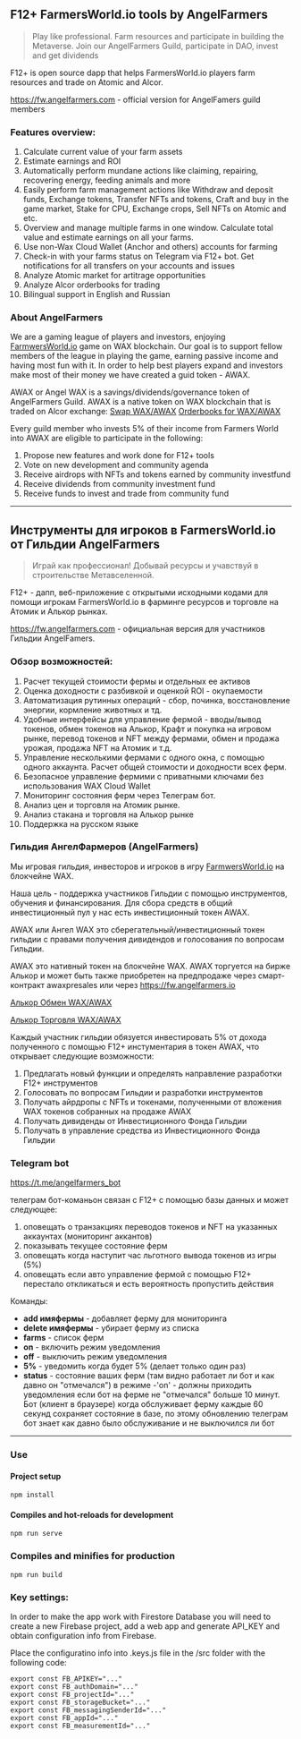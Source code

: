 ## F12+ FarmersWorld.io tools by AngelFarmers
> Play like professional.
> Farm resources and participate in building the Metaverse.
> Join our AngelFarmers Guild, participate in DAO, invest and get dividends

F12+ is open source dapp that helps FarmersWorld.io players farm resources and trade on Atomic and Alcor.

https://fw.angelfarmers.com - official version for AngelFamers guild members


### Features overview:
1. Calculate current value of your farm assets
2. Estimate earnings and ROI
3. Automatically perform mundane actions like claiming, repairing, recovering energy, feeding animals and more
4. Easily perform farm management actions like Withdraw and deposit funds, Exchange tokens, Transfer NFTs and tokens, Craft and buy in the game market, Stake for CPU, Exchange crops, Sell NFTs on Atomic and etc.
5. Overview and manage multiple farms in one window. Calculate total value and estimate earnings on all your farms.
6. Use non-Wax Cloud Wallet (Anchor and others) accounts for farming
7. Check-in with your farms status on Telegram via F12+ bot. Get notifications for all transfers on your accounts and issues
8. Analyze Atomic market for artitrage opportunities
9. Analyze Alcor orderbooks for trading
10. Bilingual support in English and Russian

### About AngelFarmers
We are a gaming league of players and investors, enjoying [FarmwersWorld.io](https://farmersworld.io) game on WAX blockchain. 
Our goal is to support fellow members of the league in playing the game, earning passive income and having most fun with it.
In order to help best players expand and investors make most of their money we have created a guid token - AWAX.

AWAX or Angel WAX is a savings/dividends/governance token of AngelFarmers Guild. AWAX is a native token on WAX blockchain that is traded on Alcor exchange:
[Swap WAX/AWAX](https://wax.alcor.exchange/swap?output=WAX-eosio.token&input=AWAX-awaxdaotoken)
[Orderbooks for WAX/AWAX](https://wax.alcor.exchange/trade/awax-awaxdaotoken_wax-eosio.token)

Every guild member who invests 5% of their income from Farmers World into AWAX are eligible to participate in the following:
1. Propose new features and work done for F12+ tools
2. Vote on new development and community agenda
3. Receive airdrops with NFTs and tokens earned by community investfund
4. Receive dividends from community investment fund
5. Receive funds to invest and trade from community fund
----
## Инструменты для игроков в FarmersWorld.io от Гильдии AngelFarmers
> Играй как профессионал!
> Добывай ресурсы и учавствуй в строительстве Метавселенной.

F12+ - дапп, веб-приложение с открытыми исходными кодами для помощи игрокам FarmersWorld.io в фарминге ресурсов и торговле на Атомик и Алькор рынках.

https://fw.angelfarmers.com - официальная версия для участников Гильдии AngelFamers.


### Обзор возможностей:
1. Расчет текущей стоимости фермы и отдельных ее активов
2. Оценка доходности с разбивкой и оценкой ROI - окупаемости
3. Автоматизация рутинных операций - сбор, починка, восстановление энергии, кормление животных и тд.
4. Удобные интерфейсы для управление фермой - вводы/вывод токенов, обмен токенов на Алькор, Крафт и покупка на игровом рынке, перевод токенов и NFT между фермами, обмен и продажа урожая, продажа NFT на Атомик и т.д.
5. Управление несколькими фермами с одного окна, с помощью одного аккаунта. Расчет общей стоимости и доходности всех ферм.
6. Безопасное управление фермими с приватными ключами без использования WAX Cloud Wallet
7. Мониторинг состояния ферм через Телеграм бот. 
8. Анализ цен и торговля на Атомик рынке.
9. Анализ стакана и торговля на Алькор рынке
10. Поддержка на русском языке


### Гильдия АнгелФармеров (AngelFarmers)
Мы игровая гильдия, инвесторов и игроков в игру [FarmwersWorld.io](https://farmersworld.io) на блокчейне WAX. 

Наша цель - поддержка участников Гильдии с помощью инструментов, обучения и финансирования.
Для сбора средств в общий инвестиционный пул у нас есть инвестиционный токен AWAX. 

AWAX или Ангел WAX это сберегательный/инвестиционный токен гильдии с правами получения дивидендов и голосования по вопросам Гильдии.

AWAX это нативный токен на блокчейне WAX. AWAX торгуется на бирже Алькор и может быть также приобретен на предпродаже через смарт-контракт awaxpresales или через https://fw.angelfarmers.io


[Алькор Обмен WAX/AWAX](https://wax.alcor.exchange/swap?output=WAX-eosio.token&input=AWAX-awaxdaotoken)

[Алькор Торговля WAX/AWAX](https://wax.alcor.exchange/trade/awax-awaxdaotoken_wax-eosio.token)

Каждый участник гильдии обязуется инвестировать 5% от дохода полученного с помощью F12+ инстументария в токен AWAX, что открывает следующие возможности:
1. Предлагать новый функции и определять направление разработки F12+ инструментов
2. Голосовать по вопросам Гильдии и разработки инструментов
3. Получать айрдропы с NFTs и токенами, полученными от вложения WAX токенов собранных на продаже AWAX
4. Получать дивиденды от Инвестиционного Фонда Гильдии
5. Получать в управление средства из Инвестиционного Фонда Гильдии


### Telegram bot
https://t.me/angelfarmers_bot 

телеграм бот-команьон связан с F12+ с помощью базы данных и может следующее:
1. оповещать о транзакциях переводов токенов и NFT на указанных аккаунтах (мониторинг аккантов)
2. показывать текущее состояние ферм
3. оповещать когда наступит час льготного вывода токенов из игры (5%)
4. оповещать если авто управление фермой с помощью F12+ перестало откликаться и есть вероятность пропустить действия

Команды:
- **add имяфермы** - добавляет ферму для мониторинга 
- **delete имяфермы** - убирает ферму из списка 
- **farms** - список ферм 
- **on** - включить режим уведомления 
- **off** - выключить режим уведомления 
- **5%** - уведомить когда будет 5% (делает только один раз) 
- **status** - состояние ваших ферм (там видно работает ли бот и как давно он "отмечался") в режиме -'on' - должны приходить уведомления если бот на ферме не "отмечался" больше 10 минут. Бот (клиент в браузере) когда обслуживает ферму каждые 60 секунд сохраняет состояние в базе, по этому обновлению телеграм бот знает как давно было обслуживание и не выключился ли бот
----
### Use
#### Project setup
```
npm install
```

#### Compiles and hot-reloads for development
```
npm run serve
```

### Compiles and minifies for production
```
npm run build
```

### Key settings:
In order to make the app work with Firestore Database you will need to create a new Firebase project, add a web app and generate API_KEY and obtain configuration info from Firebase.

Place the configuratino info into .keys.js file in the /src folder with the following code:

```
export const FB_APIKEY="..."
export const FB_authDomain="..."
export const FB_projectId="..."
export const FB_storageBucket="..."
export const FB_messagingSenderId="..."
export const FB_appId="..."
export const FB_measurementId="..."
```

